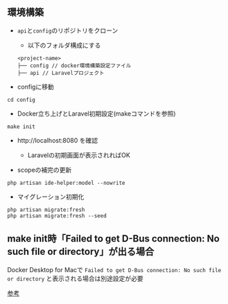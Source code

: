 ## 環境構築
- `api`と`config`のリポジトリをクローン
  - 以下のフォルダ構成にする
  ```
  <project-name>
  ├── config // docker環境構築設定ファイル
  ├── api // Laravelプロジェクト
  ```

- configに移動
```
cd config
```

- Docker立ち上げとLaravel初期設定(makeコマンドを参照)
```
make init
```

- http://localhost:8080 を確認
  - Laravelの初期画面が表示されればOK
  
- scopeの補完の更新
```
php artisan ide-helper:model --nowrite
```

- マイグレーション初期化
```
php artisan migrate:fresh
php artisan migrate:fresh --seed
```

## make init時「Failed to get D-Bus connection: No such file or directory」が出る場合

Docker Desktop for Macで `Failed to get D-Bus connection: No such file or directory` 
と表示される場合は別途設定が必要

[参考](https://ufirst.jp/memo/2023/01/docker-desktop-for-mac-%E3%81%A7-%E3%80%8Cfailed-to-get-d-bus-connection-no-such-file-or-directory%E3%80%8D%E3%82%A8%E3%83%A9%E3%83%BC/)
